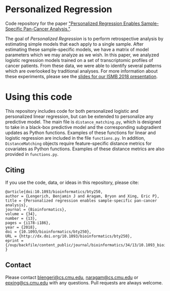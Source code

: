 # Personalized Regression

Code repository for the paper ["Personalized Regression Enables Sample-Specific Pan-Cancer Analysis."](https://academic.oup.com/bioinformatics/article/34/13/i178/5045771).

The goal of *Personalized Regression* is to perform retrospective analysis by estimating simple models that each apply to a single sample. After estimating these sample-specific models, we have a matrix of model parameters which we may analyze as we wish. In this paper, we analyzed logistic regression models trained on a set of transcriptomic profiles of cancer patients. From these data, we were able to identify several patterns which are overlooked by traditional analyses. For more information about these experiments, please see the [slides for our ISMB 2018 presentation](//www.cs.cmu.edu/~blengeri/downloads/personalized_regression_ismb_2018.pdf).

# Using this code

This repository includes code for both personalized logistic and personalized linear regression, but can be extended to personalize any predictive model. The main file is `distance_matching.py`, which is designed to take in a black-box predictive model and the corresponding subgradient updates as Python functions. Examples of these functions for linear and logistic regression are included in the file `functions.py`. In addition, `DistanceMatching` objects require feature-specific distance metrics for covariates as Python functions. Examples of these distance metrics are also provided in `functions.py`.

## Citing

If you use the code, data, or ideas in this repository, please cite:

```
@article{doi:10.1093/bioinformatics/bty250,
author = {Lengerich, Benjamin J and Aragam, Bryon and Xing, Eric P},
title = {Personalized regression enables sample-specific pan-cancer analysis},
journal = {Bioinformatics},
volume = {34},
number = {13},
pages = {i178-i186},
year = {2018},
doi = {10.1093/bioinformatics/bty250},
URL = {http://dx.doi.org/10.1093/bioinformatics/bty250},
eprint = {/oup/backfile/content_public/journal/bioinformatics/34/13/10.1093_bioinformatics_bty250/1/bty250.pdf}
}
```

## Contact
Please contact blengeri@cs.cmu.edu, naragam@cs.cmu.edu or epxing@cs.cmu.edu with any questions. Pull requests are always welcome.
